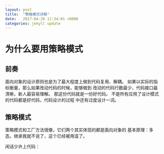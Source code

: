 ```yaml
---
layout: post
title:  "策略模式详解"
date:   2017-04-26 11:34:01 +0800
categories: jekyll update
---
```


# 为什么要用策略模式
## 前奏
面向对象的设计原则也是为了最大程度上做到代码复用、解耦。
如果以实际的指标衡量，那么如果改动代码的时候，能够做到
改动的代码行数最少，代码接口最清晰，新人最容易理解。
那这份代码就是一份好代码。
不是所有应用了设计模式的代码都是好代码，代码设计的过程
中还有过度设计一词。

## 策略模式
策略模式和工厂方法很像，它们两个其实体现的都是面向对象的
基本原理：多态。继承我就不说了，这个已经被用滥了。

闲话少许上代码：
